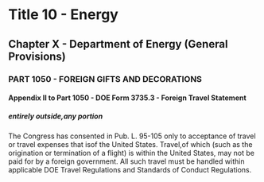 
# Title 10 - Energy
## Chapter X - Department of Energy (General Provisions)
### PART 1050 - FOREIGN GIFTS AND DECORATIONS
#### Appendix II to Part 1050 - DOE Form 3735.3 - Foreign Travel Statement
##### entirely outside,any portion

The Congress has consented in Pub. L. 95-105 only to acceptance of travel or travel expenses that isof the United States. Travel,of which (such as the origination or termination of a flight) is within the United States, may not be paid for by a foreign government. All such travel must be handled within applicable DOE Travel Regulations and Standards of Conduct Regulations.
